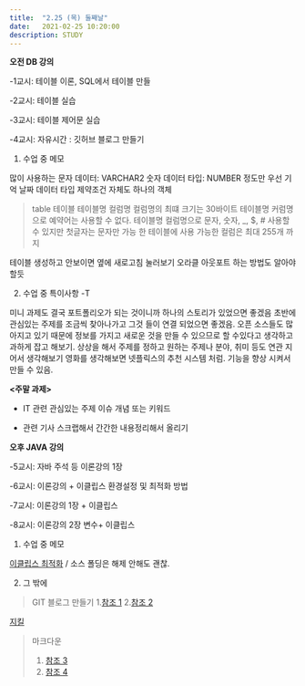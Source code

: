 ```yaml
---
title:  "2.25 (목) 둘째날"
date:   2021-02-25 10:20:00
description: STUDY
---
```


**오전 DB 강의**

-1교시: 테이블 이론, SQL에서 테이블 만들

-2교시: 테이블 실습

-3교시: 테이블 제어문 실습

-4교시: 자유시간 : 깃허브 블로그 만들기






1. 수업 중 메모

많이 사용하는 문자 데이터: VARCHAR2
숫자 데이터 타입: NUMBER 정도만 우선 기억
날짜 데이터 타입
제약조건 자체도 하나의 객체






> table 테이블
테이블명 컬럼명 컬럼명의 최떄 크기는 30바이트 
테이블명 커럼명으로 예약어는 사용할 수 없다.
테이블명 컬럼명으로 문자, 숫자, _, $, # 사용할 수 있지만 첫글자는 문자만 가능
한 테이블에 사용 가능한 컬럼은 최대 255개 까지





테이블 생성하고 안보이면 옆에 새로고침 눌러보기
오라클 아웃포트 하는 방법도 알아야 할듯






2. 수업 중 특이사항 -T

미니 과제도 결국 포트폴리오가 되는 것이니까 하나의 스토리가 있었으면 좋겠음
초반에 관심있는 주제를 조금씩 찾아나가고 그것 들이 연결 되었으면 좋겠음. 
오픈 소스들도 많아지고 있기 때문에 정보를 가지고 새로운 것을 만들 수 있으므로 할 수있다고 생각하고 과하게 잡고 해보기.
상상을 해서 주제를 정하고 원하는 주제나 분야, 취미 등도 연관 지어서 생각해보기 영화를 생각해보면 넷플릭스의 추천 시스템 처럼. 기능을 향상 시켜서 만들 수 있음. 





**<주말 과제>**

* IT 관련 관심있는 주제 이슈 개념 또는 키워드

  

* 관련 기사 스크랩해서 간간한 내용정리해서 올리기







**오후 JAVA 강의**

-5교시: 자바 주석 등 이론강의 1장

-6교시: 이론강의 + 이클립스 환경설정 및 최적화 방법

-7교시: 이론강의 1장 + 이클립스

-8교시: 이론강의 2장 변수+ 이클립스





1. 수업 중 메모

[이클립스 최적화](https://ssd0908.tistory.com/entry/%EC%9D%B4%ED%81%B4%EB%A6%BD%EC%8A%A4eclipse-%EC%84%B1%EB%8A%A5%EA%B0%9C%EC%84%A0-%EB%B0%8F-Validation-%EC%B5%9C%EC%A0%81%ED%99%94-%EC%84%A4%EC%A0%95)  / 소스 폴딩은 해제 안해도 괜찮.



2. 그 밖에

> GIT 블로그 만들기 
> 1.[참조 1](https://zoomkoding.github.io/gitblog/2019/08/18/git-blog-2.html)
> 2.[참조 2](https://devinlife.com/howto%20github%20pages/first-post/)



[지킬](https://vjinn.github.io/jekyll-basic/)



> 마크다운
> 1. [참조 3]( https://gist.github.com/ihoneymon/652be052a0727ad59601)
> 2. [참조 4](https://velog.io/@shg4821/%EA%B9%83%ED%97%88%EB%B8%8C-%EB%B8%94%EB%A1%9C%EA%B7%B8-%EB%A7%8C%EB%93%A4%EA%B8%B0-3-%EA%B8%80%EC%93%B0%EA%B8%B0)
